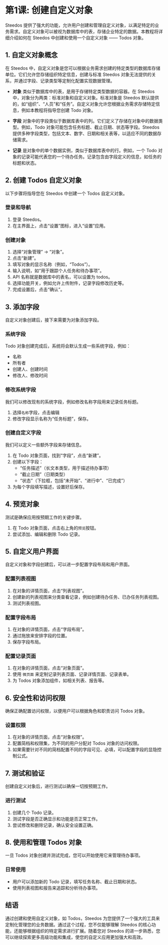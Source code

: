 # 第1课: 创建自定义对象

Steedos 提供了强大的功能，允许用户创建和管理自定义对象，以满足特定的业务需求。自定义对象可以被视为数据库中的表，存储企业特定的数据。本教程将详细介绍如何在 Steedos 中创建和使用一个自定义对象 —— Todos 对象。

## 1. 自定义对象概念

在 Steedos 中，自定义对象是您可以根据业务需求创建的特定类型的数据库存储单位。它们允许您存储组织特定信息，创建与标准 Steedos 对象无法提供的关系，并通过字段、记录类型等定制化配置实现数据管理。

- **对象** 类似于数据库中的表，是用于存储特定类型数据的容器。在 Steedos 中，对象分为两类：标准对象和自定义对象。标准对象是 Steedos 默认提供的，如“组织”、“人员”和“任务”。自定义对象允许您根据业务需求存储特定信息，例如本教程将指导您创建 Todo 对象。

- **字段** 对象中的字段类似于数据库表中的列。它们定义了存储在对象中的数据类型。例如，Todo 对象可能包含任务标题、截止日期、状态等字段。Steedos 提供多种字段类型，包括文本、数字、日期和相关表等，以适应不同的数据存储需求。

- **记录** 是对象中的单个数据实例，类似于数据库表中的行。例如，一个 Todo 对象的记录可能代表您的一个待办任务。记录包含由字段定义的信息，如任务的标题和状态。

## 2. 创建 Todos 自定义对象

以下步骤将指导您在 Steedos 中创建一个 Todos 自定义对象。

### 登录和导航
1. 登录 Steedos。
2. 在主界面上，点击“设置”图标，进入“设置”应用。

### 创建对象
1. 选择“对象管理” -> “对象”。
2. 点击“新建”。
3. 填写对象的显示名称（例如，“Todos”）。
4. 输入说明，如“用于跟踪个人任务和待办事项”。
5. API 名称就是数据库中的表名，可以设置为 todos。
6. 选择功能开关，例如允许上传附件，记录字段修改历史等。
7. 完成设置后，点击“确认”。

## 3. 添加字段
自定义对象创建后，接下来需要为对象添加字段。

### 系统字段

Todo 对象创建完成后，系统将会默认生成一些系统字段，例如：

- 名称
- 所有者
- 创建人、创建时间
- 修改人、修改时间

### 修改系统字段

我们可以修改现有的系统字段，例如修改名称字段用来记录任务标题。

1. 选择`名称`字段，点击编辑
2. 修改字段显示名称为“任务标题”，保存。

### 创建自定义字段

我们可以定义一些额外字段来存储信息。

1. 在 Todo 对象页面，找到“字段”，点击“新建”。
2. 创建以下字段：
   - “任务描述”（长文本类型，用于描述待办事项）
   - “截止日期”（日期类型）
   - “状态”（下拉框，包括“未开始”、“进行中”、“已完成”）
3. 为每个字段填写描述，设置好后保存。

## 4. 预览对象

测试是确保应用按预期工作的关键步骤。
1. 在 Todo 对象页面，点击右上角的`预览`按钮。 
2. 尝试添加、编辑和删除 Todo 记录。

## 5. 自定义用户界面
自定义对象和字段创建后，可以进一步配置字段布局和用户界面。

### 配置列表视图
1. 在对象的详情页面，点击“列表视图”。
3. 创建新的列表视图来分类查看记录，例如创建待办任务、已办任务列表视图。
4. 测试列表视图。

### 配置字段布局
1. 在对象的详情页面，点击“字段布局”。
3. 通过拖放来安排字段的位置。
4. 保存字段布局。

### 配置记录页面
1. 在对象的详情页面，点击“对象页面”。
2. 使用 `微页面` 来定制记录列表页面、记录详情页面、记录表单。
3. 为 Todos 对象添加组件，如相关列表、报告等。

## 6. 安全性和访问权限
确保正确配置访问权限，以便用户可以根据角色和职责访问 Todos 对象。

### 设置权限
1. 在对象的详情页面，点击“对象权限”。
2. 配置简档和权限集，为不同的用户分配对 Todos 对象的访问权限。
3. 如果需要针对不同的简档配置不同的字段可见、必填，可以配置字段的显隐控制公式。

## 7. 测试和验证
创建自定义对象后，进行测试以确保一切按预期工作。

### 进行测试
1. 创建几个 Todo 记录。
2. 测试字段是否正确显示和功能是否正常工作。
3. 尝试修改和删除记录，确认安全设置正确。

## 8. 使用和管理 Todos 对象
一旦 Todos 对象创建并测试完成，您可以开始使用它来管理待办事项。

### 日常使用
- 用户可以添加新的 Todo 记录，填写任务名称、截止日期和状态。
- 使用列表视图和报告来追踪和分析待办事项。

## 结语
通过创建和使用自定义对象，如 Todos，Steedos 为您提供了一个强大的工具来定制化管理您的业务数据。通过这个过程，您不仅能够理解 Steedos 的核心功能，还能够根据组织的特定需求进行扩展。随着您对 Steedos 的进一步熟悉，您可以继续探索更多高级功能和集成，使您的自定义应用更加强大和高效。